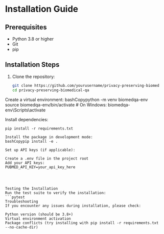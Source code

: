 # Installation Guide

## Prerequisites
- Python 3.8 or higher
- Git
- pip

## Installation Steps

1. Clone the repository:
   ```bash
   git clone https://github.com/yourusername/privacy-preserving-biomedical-qa.git
   cd privacy-preserving-biomedical-qa

Create a virtual environment:
bashCopypython -m venv biomedqa-env
source biomedqa-env/bin/activate  # On Windows: biomedqa-env\Scripts\activate

Install dependencies:
```
pip install -r requirements.txt

Install the package in development mode:
bashCopypip install -e .

Set up API keys (if applicable):

Create a .env file in the project root
Add your API keys:
PUBMED_API_KEY=your_api_key_here




Testing the Installation
Run the test suite to verify the installation:
```pytest
Troubleshooting
If you encounter any issues during installation, please check:

Python version (should be 3.8+)
Virtual environment activation
Package conflicts (try installing with pip install -r requirements.txt --no-cache-dir)
